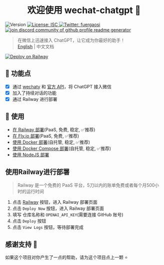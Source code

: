 <h1 align="center">欢迎使用 wechat-chatgpt 👋</h1>
<p>
  <img alt="Version" src="https://img.shields.io/badge/version-1.0.0-blue.svg?cacheSeconds=2592000" />
  <a href="#" target="_blank">
    <img alt="License: ISC" src="https://img.shields.io/badge/License-ISC-yellow.svg" />
  </a>
  <a href="https://twitter.com/fuergaosi" target="_blank">
    <img alt="Twitter: fuergaosi" src="https://img.shields.io/twitter/follow/fuergaosi.svg?style=social" />
  </a>
  <a href="https://discord.gg/8fXNrxwUJH" target="blank">
    <img src="https://img.shields.io/discord/1058994816446369832?label=Join%20Community&logo=discord&style=flat-square" alt="join discord community of github profile readme generator"/>
  </a>
</p>

> 在微信上迅速接入 ChatGPT，让它成为你最好的助手！  
> [English](README.md) | 中文文档

[![Deploy on Railway](https://railway.app/button.svg)](https://railway.app/template/dMLG70?referralCode=bIYugQ)

## 🌟 功能点

- [x] 通过 [wechaty](https://github.com/wechaty/wechaty) 和 [官方 API](https://openai.com/blog/introducing-chatgpt-and-whisper-apis)，将 ChatGPT 接入微信
- [x] 加入了持续对话的功能
- [x] 通过 Railway 进行部署

## 🚀 使用
- [在 Railway 部署](#使用railway进行部署)(PaaS, 免费, 稳定, ✅推荐)
- [在 Fly.io 部署](#通过flyio进行部署)(PaaS, 免费, ✅推荐)
- [使用 Docker 部署](#通过docker使用)(自托管, 稳定, ✅推荐)
- [使用 Docker Compose 部署](#通过docker-compose使用)(自托管, 稳定, ✅推荐)
- [使用 NodeJS 部署](#使用nodejs运行)

## 使用Railway进行部署
> Railway 是一个免费的 PaaS 平台，5刀以内的账单免费或者每个月500小时的运行时间
1. 点击 [Railway](https://railway.app/template/dMLG70?referralCode=bIYugQ) 按钮，进入 Railway 部署页面
2. 点击 `Deploy Now` 按钮，进入 Railway 部署页面
3. 填写 仓库名称和 `OPENAI_API_KEY`(需要连接 GitHub 账号)
4. 点击 `Deploy` 按钮
5. 点击 `View Logs` 按钮，等待部署完成

## 感谢支持 🙏

如果这个项目对你产生了一点的帮助，请为这个项目点上一颗 ⭐️
